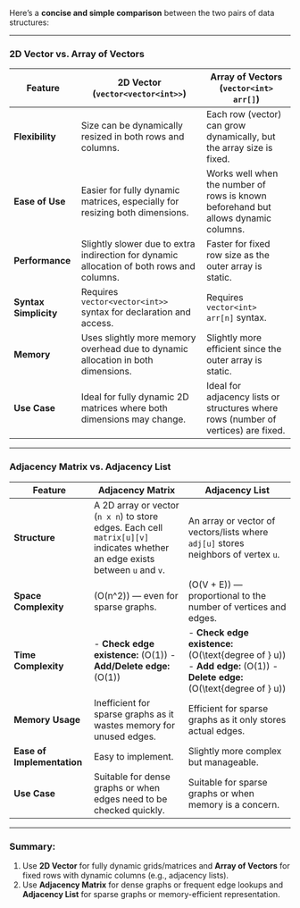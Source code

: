 Here’s a **concise and simple comparison** between the two pairs of data structures:

---

### **2D Vector vs. Array of Vectors**
| Feature                     | **2D Vector (`vector<vector<int>>`)**                     | **Array of Vectors (`vector<int> arr[]`)**                     |
|-----------------------------|----------------------------------------------------------|---------------------------------------------------------------|
| **Flexibility**             | Size can be dynamically resized in both rows and columns.| Each row (vector) can grow dynamically, but the array size is fixed. |
| **Ease of Use**             | Easier for fully dynamic matrices, especially for resizing both dimensions.| Works well when the number of rows is known beforehand but allows dynamic columns. |
| **Performance**             | Slightly slower due to extra indirection for dynamic allocation of both rows and columns.| Faster for fixed row size as the outer array is static. |
| **Syntax Simplicity**       | Requires `vector<vector<int>>` syntax for declaration and access.| Requires `vector<int> arr[n]` syntax. |
| **Memory**                  | Uses slightly more memory overhead due to dynamic allocation in both dimensions.| Slightly more efficient since the outer array is static. |
| **Use Case**                | Ideal for fully dynamic 2D matrices where both dimensions may change.| Ideal for adjacency lists or structures where rows (number of vertices) are fixed. |

---

### **Adjacency Matrix vs. Adjacency List**
| Feature                     | **Adjacency Matrix**                        | **Adjacency List**                         |
|-----------------------------|---------------------------------------------|--------------------------------------------|
| **Structure**               | A 2D array or vector (`n x n`) to store edges. Each cell `matrix[u][v]` indicates whether an edge exists between `u` and `v`.| An array or vector of vectors/lists where `adj[u]` stores neighbors of vertex `u`.|
| **Space Complexity**        | \(O(n^2)\) — even for sparse graphs.        | \(O(V + E)\) — proportional to the number of vertices and edges. |
| **Time Complexity**         | - **Check edge existence:** \(O(1)\)       - **Add/Delete edge:** \(O(1)\) | - **Check edge existence:** \(O(\text{degree of } u)\) - **Add edge:** \(O(1)\) - **Delete edge:** \(O(\text{degree of } u)\) |
| **Memory Usage**            | Inefficient for sparse graphs as it wastes memory for unused edges.| Efficient for sparse graphs as it only stores actual edges. |
| **Ease of Implementation**  | Easy to implement.                         | Slightly more complex but manageable.      |
| **Use Case**                | Suitable for dense graphs or when edges need to be checked quickly.| Suitable for sparse graphs or when memory is a concern.    |

---

### **Summary**:
1. Use **2D Vector** for fully dynamic grids/matrices and **Array of Vectors** for fixed rows with dynamic columns (e.g., adjacency lists).
2. Use **Adjacency Matrix** for dense graphs or frequent edge lookups and **Adjacency List** for sparse graphs or memory-efficient representation.